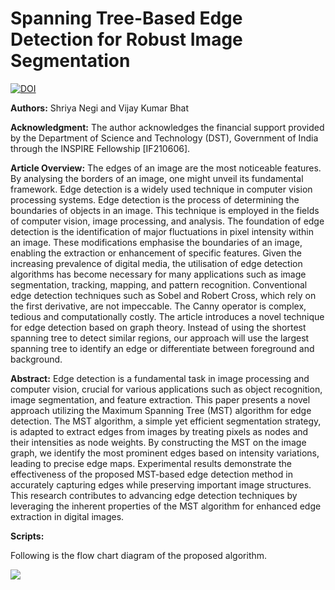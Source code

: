 ﻿# Spanning Tree-Based Edge Detection for Robust Image Segmentation
 [![DOI](https://zenodo.org/badge/800267692.svg)](https://zenodo.org/doi/10.5281/zenodo.11188782)

**Authors:** Shriya Negi and Vijay Kumar Bhat

**Acknowledgment:** The author acknowledges the financial support provided by the Department of Science and Technology (DST), Government of India through the INSPIRE Fellowship [IF210606].

**Article Overview:** The edges of an image are the most noticeable features. By analysing the borders of an image, one might unveil its fundamental framework. Edge detection is a widely used technique in computer vision processing systems. Edge detection is the process of determining the boundaries of objects in an image. This technique is employed in the fields of computer vision, image processing, and analysis. The foundation of edge detection is the identification of major fluctuations in pixel intensity within an image. These modifications emphasise the boundaries of an image, enabling the extraction or enhancement of specific features. Given the increasing prevalence of digital media, the utilisation of edge detection algorithms has become necessary for many applications such as image segmentation, tracking, mapping, and pattern recognition. Conventional edge detection techniques such as Sobel and Robert Cross, which rely on the first derivative, are not impeccable. The Canny operator is complex, tedious and computationally costly. The article introduces a novel technique for edge detection based on graph theory. Instead of using the shortest spanning tree to detect similar regions, our approach will use the largest spanning tree to identify an edge or differentiate between foreground and background.

**Abstract:** Edge detection is a fundamental task in image processing and computer vision, crucial for various applications such as object recognition, image segmentation, and feature extraction. This paper presents a novel approach utilizing the Maximum Spanning Tree (MST) algorithm for edge detection. The MST algorithm, a simple yet efficient segmentation strategy, is adapted to extract edges from images by treating pixels as nodes and their intensities as node weights. By constructing the MST on the image graph, we identify the most prominent edges based on intensity variations, leading to precise edge maps. Experimental results demonstrate the effectiveness of the proposed MST-based edge detection method in accurately capturing edges while preserving important image structures. This research contributes to advancing edge detection techniques by leveraging the inherent properties of the MST algorithm for enhanced edge extraction in digital images.

**Scripts:** 

Following is the flow chart diagram of the proposed algorithm.

![](Aspose.Words.2255e77f-939f-4b2a-929e-cf95ed4a0bda.001.png)
